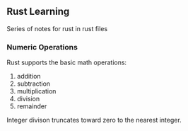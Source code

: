 ## Rust Learning

Series of notes for rust in rust files

### Numeric Operations

Rust supports the basic math operations:

1. addition
2. subtraction
3. multiplication
4. division
5. remainder

Integer divison truncates toward zero to the nearest integer.

